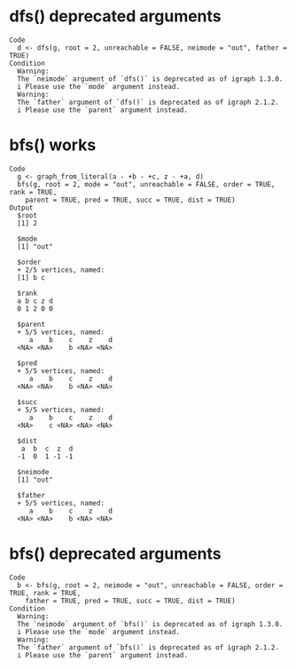 # dfs() deprecated arguments

    Code
      d <- dfs(g, root = 2, unreachable = FALSE, neimode = "out", father = TRUE)
    Condition
      Warning:
      The `neimode` argument of `dfs()` is deprecated as of igraph 1.3.0.
      i Please use the `mode` argument instead.
      Warning:
      The `father` argument of `dfs()` is deprecated as of igraph 2.1.2.
      i Please use the `parent` argument instead.

# bfs() works

    Code
      g <- graph_from_literal(a - +b - +c, z - +a, d)
      bfs(g, root = 2, mode = "out", unreachable = FALSE, order = TRUE, rank = TRUE,
        parent = TRUE, pred = TRUE, succ = TRUE, dist = TRUE)
    Output
      $root
      [1] 2
      
      $mode
      [1] "out"
      
      $order
      + 2/5 vertices, named:
      [1] b c
      
      $rank
      a b c z d 
      0 1 2 0 0 
      
      $parent
      + 5/5 vertices, named:
         a    b    c    z    d 
      <NA> <NA>    b <NA> <NA> 
      
      $pred
      + 5/5 vertices, named:
         a    b    c    z    d 
      <NA> <NA>    b <NA> <NA> 
      
      $succ
      + 5/5 vertices, named:
         a    b    c    z    d 
      <NA>    c <NA> <NA> <NA> 
      
      $dist
       a  b  c  z  d 
      -1  0  1 -1 -1 
      
      $neimode
      [1] "out"
      
      $father
      + 5/5 vertices, named:
         a    b    c    z    d 
      <NA> <NA>    b <NA> <NA> 
      

# bfs() deprecated arguments

    Code
      b <- bfs(g, root = 2, neimode = "out", unreachable = FALSE, order = TRUE, rank = TRUE,
        father = TRUE, pred = TRUE, succ = TRUE, dist = TRUE)
    Condition
      Warning:
      The `neimode` argument of `bfs()` is deprecated as of igraph 1.3.0.
      i Please use the `mode` argument instead.
      Warning:
      The `father` argument of `bfs()` is deprecated as of igraph 2.1.2.
      i Please use the `parent` argument instead.

